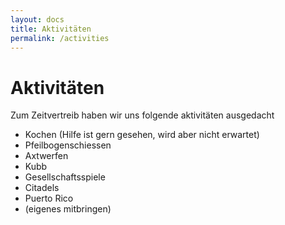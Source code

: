 ```yaml
---
layout: docs
title: Aktivitäten
permalink: /activities
---
```


# Aktivitäten

Zum Zeitvertreib haben wir uns folgende aktivitäten ausgedacht

* Kochen (Hilfe ist gern gesehen, wird aber nicht erwartet)
* Pfeilbogenschiessen
* Axtwerfen
* Kubb
* Gesellschaftsspiele
 * Citadels
 * Puerto Rico
 * (eigenes mitbringen)
